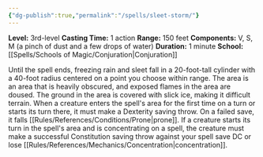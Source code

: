 ```yaml
---
{"dg-publish":true,"permalink":"/spells/sleet-storm/"}
---
```


**Level:** 3rd-level
**Casting Time:** 1 action
**Range:** 150 feet
**Components:** V, S, M (a pinch of dust and a few drops of water)
**Duration:** 1 minute
**School:** [[Spells/Schools of Magic/Conjuration\|Conjuration]]

Until the spell ends, freezing rain and sleet fall in a 20-foot-tall cylinder with a 40-foot radius centered on a point you choose within range. The area is an area that is heavily obscured, and exposed flames in the area are doused.
The ground in the area is covered with slick ice, making it difficult terrain. When a creature enters the spell's area for the first time on a turn or starts its turn there, it must make a Dexterity saving throw. On a failed save, it falls [[Rules/References/Conditions/Prone\|prone]].
If a creature starts its turn in the spell's area and is concentrating on a spell, the creature must make a successful Constitution saving throw against your spell save DC or lose [[Rules/References/Mechanics/Concentration\|concentration]].